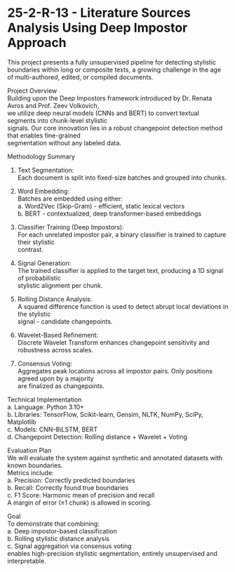 # 25-2-R-13 - Literature Sources Analysis Using Deep Impostor Approach
This project presents a fully unsupervised pipeline for detecting stylistic boundaries 
within long or composite texts, a growing challenge in the age of multi-authored, edited,
or compiled documents.

Project Overview  
Building upon the Deep Impostors framework introduced by Dr. Renata Avros and Prof. Zeev Volkovich,  
we utilize deep neural models (CNNs and BERT) to convert textual segments into chunk-level stylistic  
signals. Our core innovation lies in a robust changepoint detection method that enables fine-grained  
segmentation without any labeled data.

Methodology Summary  
1. Text Segmentation:  
   Each document is split into fixed-size batches and grouped into chunks.

2. Word Embedding:  
   Batches are embedded using either:  
   a. Word2Vec (Skip-Gram) - efficient, static lexical vectors  
   b. BERT - contextualized, deep transformer-based embeddings

3. Classifier Training (Deep Impostors):  
   For each unrelated impostor pair, a binary classifier is trained to capture their stylistic  
   contrast.

4. Signal Generation:  
   The trained classifier is applied to the target text, producing a 1D signal of probabilistic  
   stylistic alignment per chunk.

5. Rolling Distance Analysis:  
   A squared difference function is used to detect abrupt local deviations in the stylistic  
   signal - candidate changepoints.

6. Wavelet-Based Refinement:  
   Discrete Wavelet Transform enhances changepoint sensitivity and robustness across scales.

7. Consensus Voting:  
   Aggregates peak locations across all impostor pairs. Only positions agreed upon by a majority  
   are finalized as changepoints.

Technical Implementation  
   a. Language: Python 3.10+  
   b. Libraries: TensorFlow, Scikit-learn, Gensim, NLTK, NumPy, SciPy, Matplotlib  
   c. Models: CNN–BiLSTM, BERT  
   d. Changepoint Detection: Rolling distance + Wavelet + Voting

Evaluation Plan  
   We will evaluate the system against synthetic and annotated datasets with known boundaries.  
   Metrics include:  
   a. Precision: Correctly predicted boundaries  
   b. Recall: Correctly found true boundaries  
   c. F1 Score: Harmonic mean of precision and recall  
      A margin of error (±1 chunk) is allowed in scoring.

Goal  
To demonstrate that combining:  
   a. Deep impostor-based classification  
   b. Rolling stylistic distance analysis  
   c. Signal aggregation via consensus voting  
enables high-precision stylistic segmentation, entirely unsupervised and interpretable.
